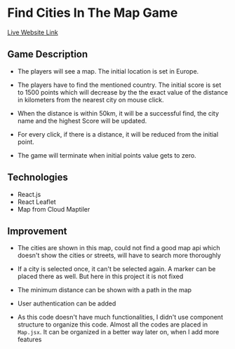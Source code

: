 # Find Cities In The Map Game

[Live Website Link](https://dazzling-bubblegum-ceb81f.netlify.app/)

## Game Description

* The players will see a map. The initial location is set in Europe.

* The players have to find the mentioned country. The initial score is set to 1500 points which will decrease by the the exact value of the distance in kilometers from the nearest city on mouse click.

* When the distance is within 50km, it will be a successful find, the city name and the highest Score will be updated.

* For every click, if there is a distance, it will be reduced from the initial point.

* The game will terminate when initial points value gets to zero.


## Technologies

* React.js
* React Leaflet
* Map from Cloud Maptiler


## Improvement

* The cities are shown in this map, could not find a good map api which doesn't show the cities or streets, will have to search more thoroughly

* If a city is selected once, it can't be selected again. A marker can be placed there as well. But here in this project it is not fixed

* The minimum distance can be shown with a path in the map

* User authentication can be added

* As this code doesn't have much functionalities, I didn't use component structure to organize this code. Almost all the codes are placed in `Map.jsx`. It can be organized in a better way later on, when I add more features